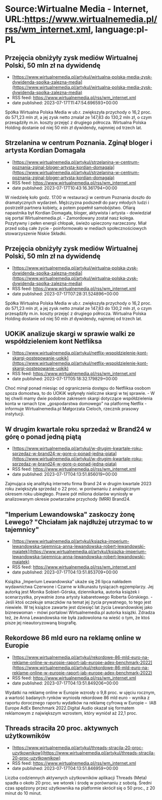 # Source:Wirtualne Media - Internet, URL:https://www.wirtualnemedia.pl/rss/wm_internet.xml, language:pl-PL

## Przejęcia obniżyły zysk mediów Wirtualnej Polski, 50 mln zł na dywidendę
 - [https://www.wirtualnemedia.pl/artykul/wirtualna-polska-media-zysk-dywidenda-spolka-zalezna-media](https://www.wirtualnemedia.pl/artykul/wirtualna-polska-media-zysk-dywidenda-spolka-zalezna-media)
 - RSS feed: https://www.wirtualnemedia.pl/rss/wm_internet.xml
 - date published: 2023-07-17T11:47:54.696593+00:00

Spółka Wirtualna Polska Media w ub.r. zwiększyła przychody o 16,2 proc. do 571,23 mln zł, a jej zysk netto zmalał ze 147,83 do 130,2 mln zł, o czym przesądziły m.in. koszty przejęć z drugiego półrocza. Wirtualna Polska Holding dostanie od niej 50 mln zł dywidendy, najmniej od trzech lat.

## Strzelanina w centrum Poznania. Zginął bloger i artysta Kordian Domagała
 - [https://www.wirtualnemedia.pl/artykul/strzelanina-w-centrum-poznania-zginal-bloger-artysta-kordian-domagala](https://www.wirtualnemedia.pl/artykul/strzelanina-w-centrum-poznania-zginal-bloger-artysta-kordian-domagala)
 - RSS feed: https://www.wirtualnemedia.pl/rss/wm_internet.xml
 - date published: 2023-07-17T10:43:16.361794+00:00

W niedzielę koło godz. 17.00 w restauracji w centrum Poznania doszło do dramatycznych wydarzeń. Mężczyzna podszedł do pary młodych ludzi i postrzelił partnera kobiety, a potem popełnił samobójstwo. Ofiarą napastnika był Kordian Domagała, bloger, aktywista i artysta - dowiedział się portal Wirtualnemedia.pl. - Zamordowany został nasz kolega. Pozytywny i pełen energii chłopak, świeżo upieczony narzeczony. Miał przed sobą całe życie - poinformowało w mediach społecznościowych stowarzyszenie Niskie Składki.

## Przejęcia obniżyły zysk mediów Wirtualnej Polski, 50 mln zł na dywidendę
 - [https://www.wirtualnemedia.pl/artykul/wirtualna-polska-zysk-dywidenda-spolka-zalezna-media](https://www.wirtualnemedia.pl/artykul/wirtualna-polska-zysk-dywidenda-spolka-zalezna-media)
 - RSS feed: https://www.wirtualnemedia.pl/rss/wm_internet.xml
 - date published: 2023-07-17T07:28:31.524896+00:00

Spółka Wirtualna Polska Media w ub.r. zwiększyła przychody o 16,2 proc. do 571,23 mln zł, a jej zysk netto zmalał ze 147,83 do 130,2 mln zł, o czym przesądziły m.in. koszty przejęć z drugiego półrocza. Wirtualna Polska Holding dostanie od niej 50 mln zł dywidendy, najmniej od trzech lat.

## UOKiK analizuje skargi w sprawie walki ze współdzieleniem kont Netfliksa
 - [https://www.wirtualnemedia.pl/artykul/netflix-wspoldzielenie-kont-skargi-postepowanie-uokik](https://www.wirtualnemedia.pl/artykul/netflix-wspoldzielenie-kont-skargi-postepowanie-uokik)
 - RSS feed: https://www.wirtualnemedia.pl/rss/wm_internet.xml
 - date published: 2023-07-17T05:18:32.179829+00:00

Choć minął ponad miesiąc od ograniczenia dostępu do Netfliksa osobom spoza domostwa, to do UOKiK wpłynęły nieliczne skargi w tej sprawie. - W tej chwili mamy dwie podobne zakresem skargi dotyczące współdzielenia konta w ramach tzw. „gospodarstwa domowego" na platformę Netflix - informuje Wirtualnemedia.pl Małgorzata Cieloch, rzecznik prasowy instytucji.

## W drugim kwartale roku sprzedaż w Brand24 w górę o ponad jedną piątą
 - [https://www.wirtualnemedia.pl/artykul/w-drugim-kwartale-roku-sprzedaz-w-brand24-w-gore-o-ponad-jedna-piata](https://www.wirtualnemedia.pl/artykul/w-drugim-kwartale-roku-sprzedaz-w-brand24-w-gore-o-ponad-jedna-piata)
 - RSS feed: https://www.wirtualnemedia.pl/rss/wm_internet.xml
 - date published: 2023-07-17T04:13:51.856019+00:00

Zajmująca się analityką internetu firma Brand 24 w drugim kwartale 2023 roku zwiększyła sprzedaż o 22 proc. w porównaniu z analogicznym okresem roku ubiegłego. Prawie pół miliona dolarów wyniosły w analizowanym okresie powtarzalne przychody (MRR) Brand24.

## "Imperium Lewandowska" zaskoczy żonę Lewego? "Chciałam jak najdłużej utrzymać to w tajemnicy"
 - [https://www.wirtualnemedia.pl/artykul/ksiazka-imperium-lewandowska-tajemnica-anna-lewandowska-robert-lewandowski-majatek](https://www.wirtualnemedia.pl/artykul/ksiazka-imperium-lewandowska-tajemnica-anna-lewandowska-robert-lewandowski-majatek)
 - RSS feed: https://www.wirtualnemedia.pl/rss/wm_internet.xml
 - date published: 2023-07-17T04:13:51.853709+00:00

Książka „Imperium Lewandowska” ukaże się 26 lipca nakładem wydawnictwa Czerwone i Czarne w kilkunastu tysiącach egzemplarzy. Jej autorką jest Monika Sobień-Górska, dziennikarka, autorka książek i scenarzystka, prywatnie żona artysty kabaretowego Roberta Górskiego. - Jeśli ktoś oczekuje smaczków na temat jej życia prywatnego, to tego jest niewiele. W tej książce zawarte jest dziesięć lat życia Lewandowskiej jako bizneswoman - mówi portalowi Wirtualnemedia.pl autorka książki. Zdradza też, że Anna Lewandowska nie była zadowolona na wieść o tym, że ktoś pisze jej nieautoryzowaną biografię.

## Rekordowe 86 mld euro na reklamę online w Europie
 - [https://www.wirtualnemedia.pl/artykul/rekordowe-86-mld-euro-na-reklame-online-w-europie-raport-iab-europe-adex-benchmark-2022](https://www.wirtualnemedia.pl/artykul/rekordowe-86-mld-euro-na-reklame-online-w-europie-raport-iab-europe-adex-benchmark-2022)
 - RSS feed: https://www.wirtualnemedia.pl/rss/wm_internet.xml
 - date published: 2023-07-17T04:13:51.849206+00:00

Wydatki na reklamę online w Europie wzrosły o 9,8 proc. w ujęciu rocznym, a wartość badanych rynków wyniosła rekordowe 86 mld euro - wynika z raportu dorocznego raportu wydatków na reklamę cyfrową w Europie –  IAB Europe AdEx Benchmark 2022.Digital Audio okazał się formatem reklamowym z największym wzrostem, który wyniósł aż 22,1 proc.

## Threads straciła 20 proc. aktywnych użytkowników
 - [https://www.wirtualnemedia.pl/artykul/threads-stracila-20-proc-uzytkownikow](https://www.wirtualnemedia.pl/artykul/threads-stracila-20-proc-uzytkownikow)
 - RSS feed: https://www.wirtualnemedia.pl/rss/wm_internet.xml
 - date published: 2023-07-17T04:13:51.846959+00:00

Liczba codziennych aktywnych użytkowników aplikacji Threads (Meta) spadła o około 20 proc. we wtorek i środę w porównaniu z sobotą. Średni czas spędzony przez użytkownika na platformie skrócił się o 50 proc., z 20 minut do 10 minut.

